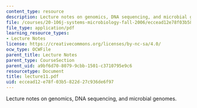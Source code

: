 ```yaml
---
content_type: resource
description: Lecture notes on genomics, DNA sequencing, and microbial genomes.
file: /courses/20-106j-systems-microbiology-fall-2006/eccead12e78f03b5822d27c936de6f97_lecture11.pdf
file_type: application/pdf
learning_resource_types:
- Lecture Notes
license: https://creativecommons.org/licenses/by-nc-sa/4.0/
ocw_type: OCWFile
parent_title: Lecture Notes
parent_type: CourseSection
parent_uid: a9bf6d70-8079-9cbb-1501-c3710795e9c6
resourcetype: Document
title: lecture11.pdf
uid: eccead12-e78f-03b5-822d-27c936de6f97
---
```

Lecture notes on genomics, DNA sequencing, and microbial genomes.
